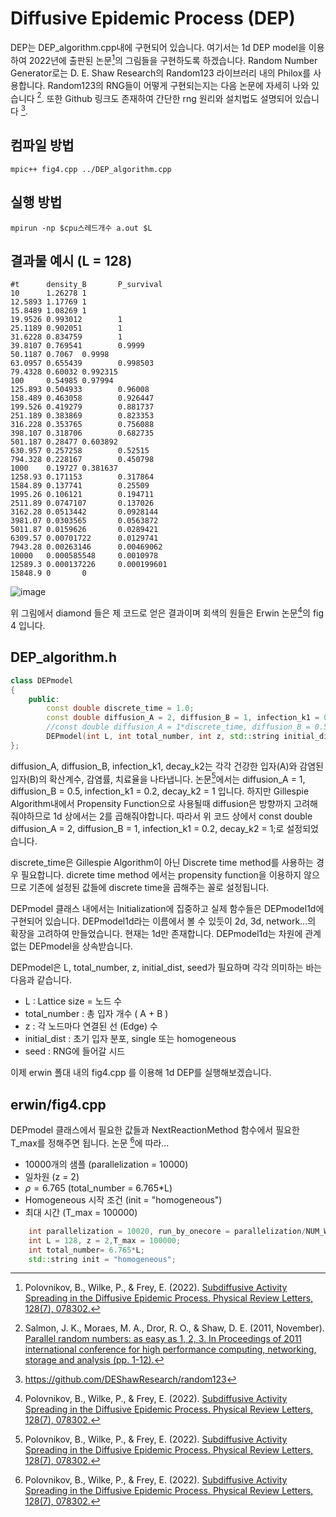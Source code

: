 # Diffusive Epidemic Process (DEP)

DEP는 DEP_algorithm.cpp내에 구현되어 있습니다. 여기서는 1d DEP model을 이용하여 2022년에 출판된 논문[^1]의 그림들을 구현하도록 하겠습니다. Random Number Generator로는 D. E. Shaw Research의 Random123 라이브러리 내의 Philox를 사용합니다. Random123의 RNG들이 어떻게 구현되는지는 다음 논문에 자세히 나와 있습니다 [^2]. 또한 Github 링크도 존재하여 간단한 rng 원리와 설치법도 설명되어 있습니다 [^3].

컴파일 방법
-----
```
mpic++ fig4.cpp ../DEP_algorithm.cpp
```

실행 방법
-----
```
mpirun -np $cpu스레드개수 a.out $L
```

결과물 예시 (L = 128)
-----
```
#t      density_B       P_survival
10      1.26278 1
12.5893 1.17769 1
15.8489 1.08269 1
19.9526 0.993012        1
25.1189 0.902051        1
31.6228 0.834759        1
39.8107 0.769541        0.9999
50.1187 0.7067  0.9998
63.0957 0.655439        0.998503
79.4328 0.60032 0.992315
100     0.54985 0.97994
125.893 0.504933        0.96008
158.489 0.463058        0.926447
199.526 0.419279        0.881737
251.189 0.383869        0.823353
316.228 0.353765        0.756088
398.107 0.318706        0.682735
501.187 0.28477 0.603892
630.957 0.257258        0.52515
794.328 0.228167        0.450798
1000    0.19727 0.381637
1258.93 0.171153        0.317864
1584.89 0.137741        0.25509
1995.26 0.106121        0.194711
2511.89 0.0747107       0.137026
3162.28 0.0513442       0.0928144
3981.07 0.0303565       0.0563872
5011.87 0.0159626       0.0289421
6309.57 0.00701722      0.0129741
7943.28 0.00263146      0.00469062
10000   0.000585548     0.0010978
12589.3 0.000137226     0.000199601
15848.9 0       0
```
![image](https://user-images.githubusercontent.com/68416208/169491209-671137bd-fa2b-48a8-b07a-6c478c8a95c5.png)

위 그림에서 diamond 들은 제 코드로 얻은 결과이며 회색의 원들은 Erwin 논문[^1]의 fig 4 입니다. 

DEP_algorithm.h
-----

```c++
class DEPmodel
{
    public:
        const double discrete_time = 1.0;
        const double diffusion_A = 2, diffusion_B = 1, infection_k1 = 0.2, decay_k2 = 1;
        //const double diffusion_A = 1*discrete_time, diffusion_B = 0.5*discrete_time, infection_k1 = 0.2*discrete_time, decay_k2 = 1*discrete_time;
        DEPmodel(int L, int total_number, int z, std::string initial_dist, int seed);
};
```
diffusion_A, diffusion_B, infection_k1, decay_k2는 각각 건강한 입자(A)와 감염된 입자(B)의 확산계수, 감염률, 치료율을 나타냅니다. 논문[^1]에서는 diffusion_A = 1, diffusion_B = 0.5, infection_k1 = 0.2, decay_k2 = 1 입니다. 하지만 Gillespie Algorithm내에서 Propensity Function으로 사용될때 diffusion은 방향까지 고려해줘야하므로 1d 상에서는 2를 곱해줘야합니다. 따라서 위 코드 상에서 const double diffusion_A = 2, diffusion_B = 1, infection_k1 = 0.2, decay_k2 = 1;로 설정되었습니다. 

discrete_time은 Gillespie Algorithm이 아닌 Discrete time method를 사용하는 경우 필요합니다. dicrete time method 에서는 propensity function을 이용하지 않으므로 기존에 설정된 값들에 discrete time을 곱해주는 꼴로 설정됩니다.

DEPmodel 클래스 내에서는 Initialization에 집중하고 실제 함수들은 DEPmodel1d에 구현되어 있습니다. DEPmodel1d라는 이름에서 볼 수 있듯이 2d, 3d, network...의 확장을 고려하여 만들었습니다. 현재는 1d만 존재합니다. DEPmodel1d는 차원에 관계없는 DEPmodel을 상속받습니다.

DEPmodel은 L, total_number, z, initial_dist, seed가 필요하며 각각 의미하는 바는 다음과 같습니다.
  - L : Lattice size = 노드 수
  - total_number : 총 입자 개수 ( A + B )
  - z : 각 노드마다 연결된 선 (Edge) 수
  - initial_dist : 초기 입자 분포, single 또는 homogeneous
  - seed : RNG에 들어갈 시드

이제 erwin 폴대 내의 fig4.cpp 를 이용해 1d DEP를 실행해보겠습니다.

erwin/fig4.cpp
----

DEPmodel 클래스에서 필요한 값들과 NextReactionMethod 함수에서 필요한 T_max를 정해주면 됩니다. 논문 [^1]에 따라...
  - 10000개의 샘플 (parallelization = 10000)
  - 일차원 (z = 2)
  - $\rho = 6.765$ (total_number = 6.765*L)
  - Homogeneous 시작 조건 (init = "homogeneous")
  - 최대 시간 (T_max = 100000)

```c++
    int parallelization = 10020, run_by_onecore = parallelization/NUM_WORKERS;
    int L = 128, z = 2,T_max = 100000;
    int total_number= 6.765*L;
    std::string init = "homogeneous";
```

[^1]: Polovnikov, B., Wilke, P., & Frey, E. (2022). [Subdiffusive Activity Spreading in the Diffusive Epidemic Process. Physical Review Letters, 128(7), 078302.](https://journals.aps.org/prl/pdf/10.1103/PhysRevLett.128.078302)

[^2]: Salmon, J. K., Moraes, M. A., Dror, R. O., & Shaw, D. E. (2011, November). [Parallel random numbers: as easy as 1, 2, 3. In Proceedings of 2011 international conference for high performance computing, networking, storage and analysis (pp. 1-12).](https://dl.acm.org/doi/pdf/10.1145/2063384.2063405)

[^3]: https://github.com/DEShawResearch/random123
